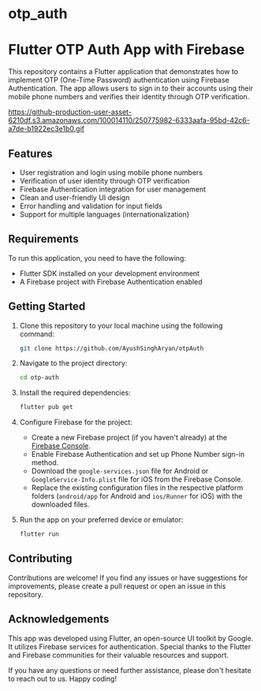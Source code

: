 # otp_auth

# Flutter OTP Auth App with Firebase

This repository contains a Flutter application that demonstrates how to implement OTP (One-Time Password) authentication using Firebase Authentication. The app allows users to sign in to their accounts using their mobile phone numbers and verifies their identity through OTP verification.


https://github-production-user-asset-6210df.s3.amazonaws.com/100014110/250775982-6333aafa-95bd-42c6-a7de-b1922ec3e1b0.gif



## Features

- User registration and login using mobile phone numbers
- Verification of user identity through OTP verification
- Firebase Authentication integration for user management
- Clean and user-friendly UI design
- Error handling and validation for input fields
- Support for multiple languages (internationalization)

## Requirements

To run this application, you need to have the following:

- Flutter SDK installed on your development environment
- A Firebase project with Firebase Authentication enabled

## Getting Started

1. Clone this repository to your local machine using the following command:

   ```bash
   git clone https://github.com/AyushSinghAryan/otpAuth
   ```

2. Navigate to the project directory:

   ```bash
   cd otp-auth
   ```

3. Install the required dependencies:

   ```bash
   flutter pub get
   ```

4. Configure Firebase for the project:
   - Create a new Firebase project (if you haven't already) at the [Firebase Console](https://console.firebase.google.com).
   - Enable Firebase Authentication and set up Phone Number sign-in method.
   - Download the `google-services.json` file for Android or `GoogleService-Info.plist` file for iOS from the Firebase Console.
   - Replace the existing configuration files in the respective platform folders (`android/app` for Android and `ios/Runner` for iOS) with the downloaded files.

5. Run the app on your preferred device or emulator:

   ```bash
   flutter run
   ```

## Contributing

Contributions are welcome! If you find any issues or have suggestions for improvements, please create a pull request or open an issue in this repository.

## Acknowledgements

This app was developed using Flutter, an open-source UI toolkit by Google. It utilizes Firebase services for authentication. Special thanks to the Flutter and Firebase communities for their valuable resources and support.

If you have any questions or need further assistance, please don't hesitate to reach out to us. Happy coding!
